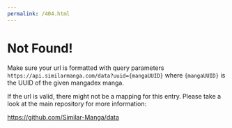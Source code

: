 ```yaml
---
permalink: /404.html
---
```



# Not Found!
Make sure your url is formatted with query parameters `https://api.similarmanga.com/data?uuid={mangaUUID}` where `{mangaUUID}` is the UUID of the given mangadex manga.

If the url is valid, there might not be a mapping for this entry.
Please take a look at the main repository for more information:

https://github.com/Similar-Manga/data


